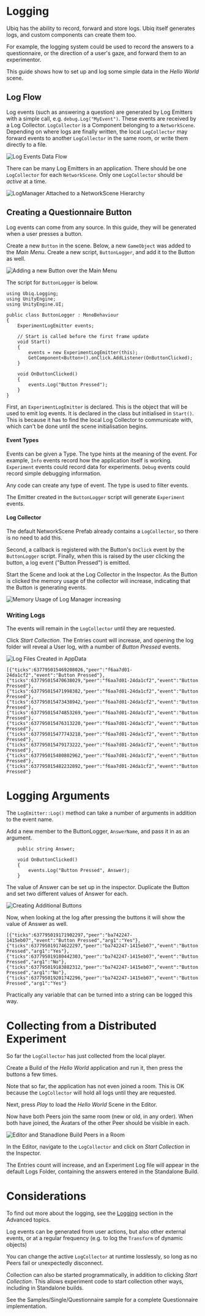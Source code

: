# Logging

Ubiq has the ability to record, forward and store logs. Ubiq itself generates logs, and custom components can create them too.

For example, the logging system could be used to record the answers to a questionnaire, or the direction of a user's gaze, and forward them to an experimentor.

This guide shows how to set up and log some simple data in the *Hello World* scene.

## Log Flow

Log events (such as answering a question) are generated by Log Emitters with a simple call, e.g. `debug.Log("MyEvent")`. These events are received by a Log Collector. `LogCollector` is a Component belonging to a `NetworkScene`. Depending on where logs are finally written, the local `LogCollector` may forward events to another `LogCollector` in the same room, or write them directly to a file.

![Log Events Data Flow](images/d814b8e2-2a6e-4711-a089-62763e9e3b94.png)

There can be many Log Emitters in an application. There should be one `LogCollector` for each `NetworkScene`. Only one `LogCollector` should be *active* at a time.

![LogManager Attached to a NetworkScene Hierarchy](images/324c9e07-ec87-4827-ba6c-74c64eb81d9b.png)

## Creating a Questionnaire Button

Log events can come from any source. In this guide, they will be generated when a user presses a button.

Create a new `Button` in the scene. Below, a new `GameObject` was added to the *Main Menu*. Create a new script, `ButtonLogger`, and add it to the Button as well.

![Adding a new Button over the Main Menu](images/f9a34f6f-d584-41cc-8b07-2c02c9b17602.png)

The script for `ButtonLogger` is below.

```
using Ubiq.Logging;
using UnityEngine;
using UnityEngine.UI;

public class ButtonLogger : MonoBehaviour
{
    ExperimentLogEmitter events;

    // Start is called before the first frame update
    void Start()
    {
        events = new ExperimentLogEmitter(this);
        GetComponent<Button>().onClick.AddListener(OnButtonClicked);
    }

    void OnButtonClicked()
    {
        events.Log("Button Pressed");
    }
}
```


First, an `ExperimentLogEmitter` is declared. This is the object that will be used to emit log events. It is declared in the class but initialised in `Start()`. This is because it has to find the local Log Collector to communicate with, which can't be done until the scene initialisation begins.

#### Event Types

Events can be given a Type. The type hints at the meaning of the event. For example, `Info` events record how the application itself is working. `Experiment` events could record data for experiments. `Debug` events could record simple debugging information.

Any code can create any type of event. The type is used to filter events.

The Emitter created in the `ButtonLogger` script will generate `Experiment` events.

#### Log Collector

The default NetworkScene Prefab already contains a `LogCollector`, so there is no need to add this.

Second, a callback is registered with the Button's `OnClick` event by the `ButtonLogger` script. Finally, when this is raised by the user clicking the button, a log event ("Button Pressed") is emitted.

Start the Scene and look at the Log Collector in the Inspector. As the Button is clicked the memory usage of the collector will increase, indicating that the Button is generating events.

![Memory Usage of Log Manager increasing](images/3faa3448-5b19-4959-8034-8352579c7171.png)

### Writing Logs

The events will remain in the `LogCollector` until they are requested.

Click *Start Collection*. The Entries count will increase, and opening the log folder will reveal a User log, with a number of *Button Pressed* events.

![Log Files Created in AppData](images/81afbd3b-42c1-419f-998c-1856f3fb36b3.png)

```
[{"ticks":637795015469208026,"peer":"f6aa7d01-24da1cf2","event":"Button Pressed"},
{"ticks":637795015470638029,"peer":"f6aa7d01-24da1cf2","event":"Button Pressed"},
{"ticks":637795015471998382,"peer":"f6aa7d01-24da1cf2","event":"Button Pressed"},
{"ticks":637795015473438942,"peer":"f6aa7d01-24da1cf2","event":"Button Pressed"},
{"ticks":637795015474853269,"peer":"f6aa7d01-24da1cf2","event":"Button Pressed"},
{"ticks":637795015476313220,"peer":"f6aa7d01-24da1cf2","event":"Button Pressed"},
{"ticks":637795015477743218,"peer":"f6aa7d01-24da1cf2","event":"Button Pressed"},
{"ticks":637795015479173222,"peer":"f6aa7d01-24da1cf2","event":"Button Pressed"},
{"ticks":637795015480802962,"peer":"f6aa7d01-24da1cf2","event":"Button Pressed"},
{"ticks":637795015482232892,"peer":"f6aa7d01-24da1cf2","event":"Button Pressed"}
```

# Logging Arguments

The `LogEmitter::Log()` method can take a number of arguments in addition to the event name.

Add a new member to the ButtonLogger, `AnswerName`, and pass it in as an argument.

```
    public string Answer;

    void OnButtonClicked()
    {
        events.Log("Button Pressed", Answer);
    }
```

The value of Answer can be set up in the inspector. Duplicate the Button and set two different values of Answer for each.

![Creating Additional Buttons](images/8b7c15e1-9113-448f-ac49-f95893e584ee.png)

Now, when looking at the log after pressing the buttons it will show the value of Answer as well.

```
[{"ticks":637795019171902297,"peer":"ba742247-1415eb07","event":"Button Pressed","arg1":"Yes"},
{"ticks":637795019174622297,"peer":"ba742247-1415eb07","event":"Button Pressed","arg1":"Yes"},
{"ticks":637795019180442303,"peer":"ba742247-1415eb07","event":"Button Pressed","arg1":"No"},
{"ticks":637795019183882312,"peer":"ba742247-1415eb07","event":"Button Pressed","arg1":"No"},
{"ticks":637795019201742296,"peer":"ba742247-1415eb07","event":"Button Pressed","arg1":"Yes"}
```

Practically any variable that can be turned into a string can be logged this way.


# Collecting from a Distributed Experiment

So far the `LogCollector` has just collected from the local player.

Create a Build of the *Hello World* application and run it, then press the buttons a few times.

Note that so far, the application has not even joined a room. This is OK because the `LogCollector` will hold all logs until they are requested.

Next, press *Play* to load the *Hello World* Scene in the Editor.

Now have both Peers join the same room (new or old, in any order). When both have joined, the Avatars of the other Peer should be visible in each.

![Editor and Stanadlone Build Peers in a Room](images/5b74ce51-93f7-4707-bce7-451d79186b06.png)

In the Editor, navigate to the `LogCollector` and click on *Start Collection* in the Inspector. 

The Entries count will increase, and an Experiment Log file will appear in the default Logs Folder, containing the answers entered in the Standalone Build.

# Considerations

To find out more about the logging, see the [Logging](eventlogging.md) section in the Advanced topics.

Log events can be generated from user actions, but also other external events, or at a regular frequency (e.g. to log the `Transform` of dynamic objects)

You can change the active `LogCollector` at runtime losslessly, so long as no Peers fail or unexpectedly disconnect.

Collection can also be started programmatically, in addition to clicking *Start Collection*. This allows experiment code to start collection other ways, including in Standalone builds.

See the Samples/Single/Questionnaire sample for a complete Questionnaire implementation.